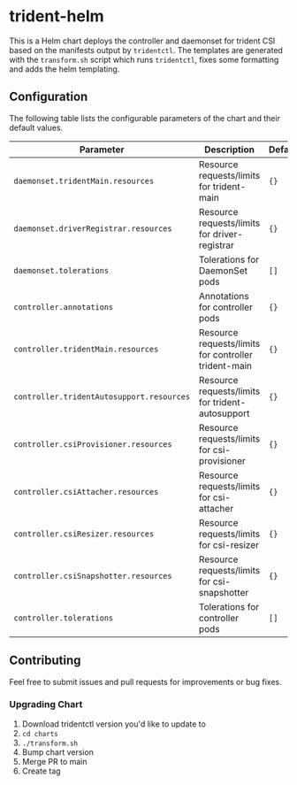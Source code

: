 # trident-helm

This is a Helm chart deploys the controller and daemonset for trident CSI based on the manifests output by `tridentctl`.
The templates are generated with the `transform.sh` script which runs `tridentctl`, fixes some formatting and adds the helm templating.

## Configuration

The following table lists the configurable parameters of the chart and their default values.

| Parameter                                   | Description                                 | Default   |
|----------------------------------------------|---------------------------------------------|-----------|
| `daemonset.tridentMain.resources`            | Resource requests/limits for trident-main   | `{}`      |
| `daemonset.driverRegistrar.resources`        | Resource requests/limits for driver-registrar | `{}`    |
| `daemonset.tolerations`                      | Tolerations for DaemonSet pods              | `[]`      |
| `controller.annotations`                     | Annotations for controller pods             | `{}`      |
| `controller.tridentMain.resources`           | Resource requests/limits for controller trident-main | `{}` |
| `controller.tridentAutosupport.resources`    | Resource requests/limits for trident-autosupport | `{}` |
| `controller.csiProvisioner.resources`        | Resource requests/limits for csi-provisioner | `{}`    |
| `controller.csiAttacher.resources`           | Resource requests/limits for csi-attacher   | `{}`      |
| `controller.csiResizer.resources`            | Resource requests/limits for csi-resizer    | `{}`      |
| `controller.csiSnapshotter.resources`        | Resource requests/limits for csi-snapshotter | `{}`    |
| `controller.tolerations`                     | Tolerations for controller pods             | `[]`      |

## Contributing

Feel free to submit issues and pull requests for improvements or bug fixes.

### Upgrading Chart

1. Download tridentctl version you'd like to update to
2. `cd charts`
2. `./transform.sh`
2. Bump chart version
2. Merge PR to main
3. Create tag
